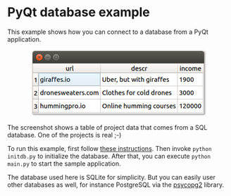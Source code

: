 # PyQt database example

This example shows how you can connect to a database from a PyQt application. 

<p align="center"><img src="pyqt-database-example.png" alt="PyQt database example"></p>

The screenshot shows a table of project data that comes from a SQL database. One of the projects is real ;-)

To run this example, first follow [these instructions](https://github.com/1mh/pyqt-examples#running-the-examples). Then invoke `python initdb.py` to initialize the database. After that, you can execute `python main.py` to start the sample application.

The database used here is SQLite for simplicity. But you can easily user other databases as well, for instance PostgreSQL via the [psycopg2](http://initd.org/psycopg/) library.
